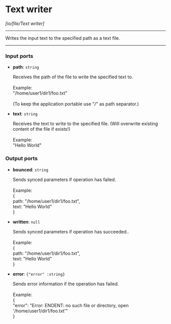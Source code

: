 # Text writer

_[io/file/Text writer]_

---

Writes the input text to the specified path as a text file.<br>

---

### Input ports

* __path__: ` string `

    Receives the path of the file to write the specified text to.<br>
    <br>
    Example:<br>
    "/home/user1/dir1/foo.txt"<br>
    <br>
    (To keep the application portable use "/" as path separator.)<br>


* __text__: ` string `

    Receives the text to write to the specified file. (Will overwrite existing content of the file if exists!)<br>
    <br>
    Example:<br>
    "Hello World"<br>

### Output ports

* __bounced__: ` string `

    Sends synced parameters if operation has failed.<br>
    <br>
    Example:<br>
    { <br>
      path: "/home/user1/dir1/foo.txt", <br>
      text: "Hello World"<br>
    }<br>


* __written__: ` null `

    Sends synced parameters if operation has succeeded..<br>
    <br>
    Example:<br>
    { <br>
      path: "/home/user1/dir1/foo.txt", <br>
      text: "Hello World"<br>
    }<br>


* __error__: ` {"error" :string} `

    Sends error information if the operation has failed.<br>
    <br>
    Example: <br>
    {<br>
      "error": "Error: ENOENT: no such file or directory, open '/home/user1/dir1/foo.txt'"<br>
    }<br>

